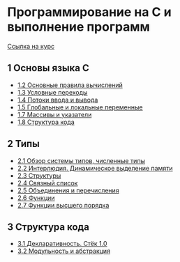 # Программирование на C и выполнение программ 
[Ссылка на курс](https://stepik.org/course/73618/)
## 1 Основы языка C
- [1.2 Основные правила вычислений]()
- [1.3 Условные переходы]()
- [1.4 Потоки ввода и вывода]()
- [1.5 Глобальные и локальные переменные]()
- [1.7 Массивы и указатели]()
- [1.8 Структура кода]()
## 2 Типы 
- [2.1 Обзор системы типов, численные типы]()
- [2.2 Интерлюдия. Динамическое выделение памяти]()
- [2.3 Структуры]()
- [2.4 Связный список]()
- [2.5 Объединения и перечисления]()
- [2.6 Функции]()
- [2.7 Функции высшего порядка]()
## 3 Структура кода
- [3.1 Декларативность. Стёк 1.0]()
- [3.2 Модульность и абстракция]()
